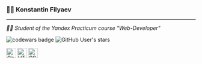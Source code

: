### 👨‍💻 Konstantin Filyaev 
___
*👨‍🎓 Student of the Yandex Practicum course "Web-Developer"*  

![codewars badge](https://www.codewars.com/users/uzornakovre/badges/small) ![GitHub User's stars](https://img.shields.io/github/stars/uzornakovre?style=social)

<img src="https://raw.githubusercontent.gitop.top/github/explore/80688e429a7d4ef2fca1e82350fe8e3517d3494d/topics/git/git.png" align="left" width="26" alt="Git"> <img src="https://raw.githubusercontent.gitop.top/github/explore/80688e429a7d4ef2fca1e82350fe8e3517d3494d/topics/html/html.png" align="left" width="26" alt="HTML5"> <img src="https://raw.githubusercontent.gitop.top/github/explore/80688e429a7d4ef2fca1e82350fe8e3517d3494d/topics/css/css.png" align="left" width="26" alt="CSS">

<!--
**uzornakovre/uzornakovre** is a ✨ _special_ ✨ repository because its `README.md` (this file) appears on your GitHub profile.

Here are some ideas to get you started:

- 🔭 I’m currently working on ...
- 🌱 I’m currently learning ...
- 👯 I’m looking to collaborate on ...
- 🤔 I’m looking for help with ...
- 💬 Ask me about ...
- 📫 How to reach me: ...
- 😄 Pronouns: ...
- ⚡ Fun fact: ...
-->
